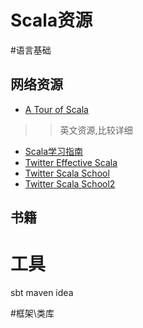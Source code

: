 Scala资源
==============

#语言基础

## 网络资源

* [A Tour of Scala](http://docs.scala-lang.org/tutorials)     
>>英文资源,比较详细  
* [Scala学习指南](http://zh.scala-tour.com/)
* [Twitter Effective Scala](http://twitter.github.io/effectivescala/index-cn.html)
* [Twitter Scala School](https://github.com/twitter/scala_school)
* [Twitter Scala School2](https://github.com/twitter/scala_school2)



## 书籍


# 工具

sbt
maven
idea

#框架\类库

